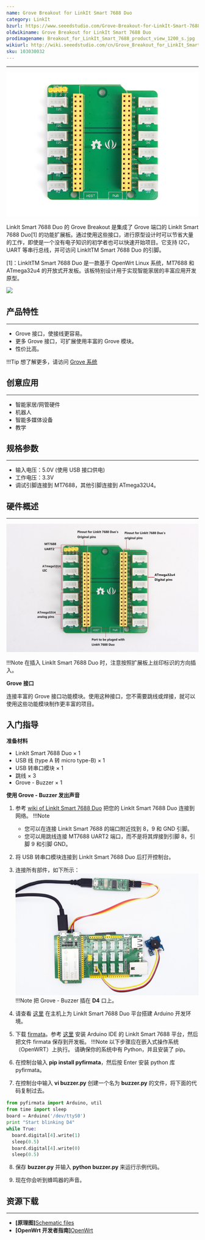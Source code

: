 ```yaml
---
name: Grove Breakout for LinkIt Smart 7688 Duo
category: LinkIt
bzurl: https://www.seeedstudio.com/Grove-Breakout-for-LinkIt-Smart-7688-Duo-p-2575.html
oldwikiname: Grove Breakout for LinkIt Smart 7688 Duo
prodimagename: Breakout_for_LinkIt_Smart_7688_product_view_1200_s.jpg
wikiurl: http://wiki.seeedstudio.com/cn/Grove_Breakout_for_LinkIt_Smart_7688_Duo
sku: 103030032
---
```


---
![](https://github.com/SeeedDocument/Grove-Breakout_for_LinkIt_Smart_7688_Duo/raw/master/img/Breakout_for_LinkIt_Smart_7688_product_view_1200_s.jpg)

LinkIt Smart 7688 Duo 的 Grove Breakout 是集成了 Grove 端口的 LinkIt Smart 7688 Duo[1] 的功能扩展板。通过使用这些接口，进行原型设计时可以节省大量的工作，即使是一个没有电子知识的初学者也可以快速开始项目。它支持 I2C，UART 等串行总线，并可访问 LinkItTM Smart 7688 Duo 的引脚。

[1]：LinkItTM Smart 7688 Duo 是一款基于 OpenWrt Linux 系统，MT7688 和 ATmega32u4 的开放式开发板。该板特别设计用于实现智能家居的丰富应用开发原型。

[![](https://github.com/SeeedDocument/wiki_chinese/raw/master/docs/images/click_to_buy.PNG)](https://item.taobao.com/item.htm?spm=a1z10.3-c.w4002-11172317909.26.6b0bd85bsPIp0Z&id=524891862285)

## 产品特性
---
- Grove 接口，使接线更容易。
- 更多 Grove 接口，可扩展使用丰富的 Grove 模块。
- 性价比高。

!!!Tip
    想了解更多，请访问 [Grove 系统](http://wiki.seeedstudio.com/cn/Grove_System/)

## 创意应用
---
- 智能家居/网管硬件
- 机器人
- 智能多媒体设备
- 教学

## 规格参数
---
- 输入电压：5.0V (使用 USB 接口供电)
- 工作电压：3.3V
- 调试引脚连接到 MT7688，其他引脚连接到 ATmega32U4。


## 硬件概述
 ---
 ![](https://github.com/SeeedDocument/Grove-Breakout_for_LinkIt_Smart_7688_Duo/raw/master/img/Grove_Breakout_for_LinkIt_Smart_7688_Duo_component_with_text_1200_s.jpg)

 !!!Note
     在插入 LinkIt Smart 7688 Duo 时，注意按照扩展板上丝印标识的方向插入。

**Grove 接口**

连接丰富的 Grove 接口功能模块。使用这种接口，您不需要跳线或焊接，就可以使用这些功能模块制作更丰富的项目。

## 入门指导

**准备材料**

- LinkIt Smart 7688 Duo × 1
- USB 线 (type A 转 micro type-B) × 1
- USB 转串口模块 × 1
- 跳线 × 3
- Grove - Buzzer × 1

**使用 Grove - Buzzer 发出声音**

1. 参考 [wiki of LinkIt Smart 7688 Duo](http://wiki.seeedstudio.com/cn/LinkIt_Smart_7688_Duo/) 把您的 LinkIt Smart 7688 Duo 连接到网络。
!!!Note
    * 您可以在连接 LinkIt Smart 7688 的端口附近找到 8，9 和 GND 引脚。
    * 您可以用跳线连接 MT7688 UART2 端口，而不是将其焊接到引脚 8，引脚 9 和引脚 GND。

2. 将 USB 转串口模块连接到 LinkIt Smart 7688 Duo 后打开控制台。

3. 连接所有部件，如下所示：
![](https://github.com/SeeedDocument/Grove-Breakout_for_LinkIt_Smart_7688_Duo/raw/master/img/Arduino_Breakout_for_LinkIt_Smart_7688_Duo_demo_connection_view_1200_s.jpg)
!!!Note
  把 Grove - Buzzer 插在 **D4** 口上。

4. 请查看 [这里](http://wiki.seeedstudio.com/cn/LinkIt_Smart_7688_Duo/#arduino) 在主机上为 LinkIt Smart 7688 Duo 平台搭建 Arduino 开发环境。

5. 下载 [firmata](https://github.com/SeeedDocument/Grove-Breakout_for_LinkIt_Smart_7688_Duo/raw/master/res/Firmata_to_build_Arduino_IDE_for.zip)。参考 [这里](http://www.seeedstudio.com/wiki/LinkIt_Smart_7688_Duo#Installing_Arduino_programming_environment) 安装 Arduino IDE 的 LinkIt Smart 7688 平台，然后把文件 firmata 保存到开发板。
!!!Note
    以下步骤应在嵌入式操作系统（OpenWRT）上执行。 请确保你的系统中有 Python，并且安装了 pip。

6. 在控制台输入 **pip install pyfirmata**，然后按 Enter 安装 python 库 pyfirmata。

7. 在控制台中输入 **vi buzzer.py** 创建一个名为 **buzzer.py** 的文件，将下面的代码复制过去。
```python
from pyfirmata import Arduino, util
from time import sleep
board = Arduino('/dev/ttyS0')
print "Start blinking D4"
while True:
  board.digital[4].write(1)
  sleep(0.5)
  board.digital[4].write(0)
  sleep(0.5)
```

8. 保存 **buzzer.py** 并输入 **python buzzer.py** 来运行示例代码。

9. 现在你会听到蜂鸣器的声音。

## 资源下载
---
- **[原理图]**[Schematic files](https://github.com/SeeedDocument/Grove-Breakout_for_LinkIt_Smart_7688_Duo/raw/master/res/Schematic_files_for_Grove_Breakout_for_LinkIt_Smart_7688_Duo.zip)
- **[OpenWrt 开发者指南]**[OpenWrt](http://wiki.openwrt.org/doc/howto/user.beginner)
